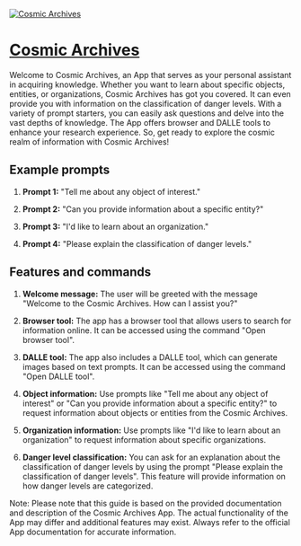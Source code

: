 [![Cosmic Archives](https://files.oaiusercontent.com/file-kCCS4hWnyYVt12u9wMkowAIP?se=2123-10-18T20%3A20%3A38Z&sp=r&sv=2021-08-06&sr=b&rscc=max-age%3D31536000%2C%20immutable&rscd=attachment%3B%20filename%3D03f67f89-4196-48a2-9029-23558f2bfc56.png&sig=NV53B7zZpucjZ3US2UuNMCdsdcMXwX6ktTkMjCud7mo%3D)](https://chat.openai.com/g/g-4RwAySQ4X-cosmic-archives)

# [Cosmic Archives](https://chat.openai.com/g/g-4RwAySQ4X-cosmic-archives)

Welcome to Cosmic Archives, an App that serves as your personal assistant in acquiring knowledge. Whether you want to learn about specific objects, entities, or organizations, Cosmic Archives has got you covered. It can even provide you with information on the classification of danger levels. With a variety of prompt starters, you can easily ask questions and delve into the vast depths of knowledge. The App offers browser and DALLE tools to enhance your research experience. So, get ready to explore the cosmic realm of information with Cosmic Archives!

## Example prompts

1. **Prompt 1:** "Tell me about any object of interest."

2. **Prompt 2:** "Can you provide information about a specific entity?"

3. **Prompt 3:** "I'd like to learn about an organization."

4. **Prompt 4:** "Please explain the classification of danger levels."

## Features and commands

1. **Welcome message:** The user will be greeted with the message "Welcome to the Cosmic Archives. How can I assist you?"

2. **Browser tool:** The app has a browser tool that allows users to search for information online. It can be accessed using the command "Open browser tool".

3. **DALLE tool:** The app also includes a DALLE tool, which can generate images based on text prompts. It can be accessed using the command "Open DALLE tool".

4. **Object information:** Use prompts like "Tell me about any object of interest" or "Can you provide information about a specific entity?" to request information about objects or entities from the Cosmic Archives.

5. **Organization information:** Use prompts like "I'd like to learn about an organization" to request information about specific organizations.

6. **Danger level classification:** You can ask for an explanation about the classification of danger levels by using the prompt "Please explain the classification of danger levels". This feature will provide information on how danger levels are categorized.

Note: Please note that this guide is based on the provided documentation and description of the Cosmic Archives App. The actual functionality of the App may differ and additional features may exist. Always refer to the official App documentation for accurate information.